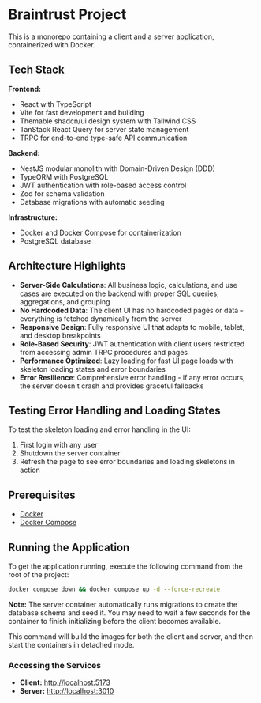# Braintrust Project

This is a monorepo containing a client and a server application, containerized with Docker.

## Tech Stack

**Frontend:**
- React with TypeScript
- Vite for fast development and building
- Themable shadcn/ui design system with Tailwind CSS
- TanStack React Query for server state management
- TRPC for end-to-end type-safe API communication

**Backend:**
- NestJS modular monolith with Domain-Driven Design (DDD)
- TypeORM with PostgreSQL
- JWT authentication with role-based access control
- Zod for schema validation
- Database migrations with automatic seeding

**Infrastructure:**
- Docker and Docker Compose for containerization
- PostgreSQL database

## Architecture Highlights

- **Server-Side Calculations**: All business logic, calculations, and use cases are executed on the backend with proper SQL queries, aggregations, and grouping
- **No Hardcoded Data**: The client UI has no hardcoded pages or data - everything is fetched dynamically from the server
- **Responsive Design**: Fully responsive UI that adapts to mobile, tablet, and desktop breakpoints
- **Role-Based Security**: JWT authentication with client users restricted from accessing admin TRPC procedures and pages
- **Performance Optimized**: Lazy loading for fast UI page loads with skeleton loading states and error boundaries
- **Error Resilience**: Comprehensive error handling - if any error occurs, the server doesn't crash and provides graceful fallbacks

## Testing Error Handling and Loading States

To test the skeleton loading and error handling in the UI:

1. First login with any user
2. Shutdown the server container
3. Refresh the page to see error boundaries and loading skeletons in action

## Prerequisites

- [Docker](https://docs.docker.com/get-docker/)
- [Docker Compose](https://docs.docker.com/compose/install/)

## Running the Application

To get the application running, execute the following command from the root of the project:

```bash
docker compose down && docker compose up -d --force-recreate
```

**Note:** The server container automatically runs migrations to create the database schema and seed it. You may need to wait a few seconds for the container to finish initializing before the client becomes available.

This command will build the images for both the client and server, and then start the containers in detached mode.

### Accessing the Services

-   **Client:** [http://localhost:5173](http://localhost:5173)
-   **Server:** [http://localhost:3010](http://localhost:3010)
